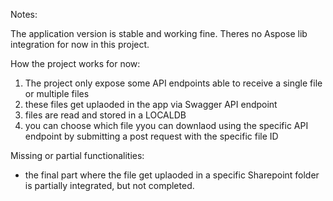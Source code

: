 Notes:

The application version is stable and working fine.
Theres no Aspose lib integration for now in this project.

How the project works for now:
1) The project only expose some API endpoints able to receive a single file or multiple files
2) these files get uplaoded in the app via Swagger API endpoint
3) files are read and stored in a LOCALDB
4) you can choose which file yyou can downlaod using the specific API endpoint by submitting a post request with the specific file ID

Missing or partial functionalities:
- the final part where the file get uplaoded in a specific Sharepoint folder is partially integrated, but not completed.
